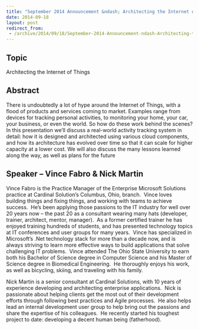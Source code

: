 ```yaml
---
title: "September 2014 Announcement &ndash; Architecting the Internet of Things"
date: 2014-09-18
layout: post
redirect_from:
 - /archive/2014/09/18/September-2014-Announcement-ndash-Architecting-the-Internet-of-Things.aspx/index.html
---
```


## Topic

Architecting the Internet of Things

## Abstract

There is undoubtedly a lot of hype around the Internet of Things, with a flood of products and services coming to market. Examples range from devices for tracking personal activities, to monitoring your home, your car, your business, or even the world. So how do these work behind the scenes? In this presentation we’ll discuss a real-world activity tracking system in detail: how it is designed and architected using various cloud components, and how its architecture has evolved over time so that it can scale for higher capacity at a lower cost. We will also discuss the many lessons learned along the way, as well as plans for the future

## Speaker – Vince Fabro &amp; Nick Martin

Vince Fabro is the Practice Manager of the Enterprise Microsoft Solutions practice at Cardinal Solution’s Columbus, Ohio, branch.  Vince loves building things and fixing things, and working with teams to achieve success.  He’s been applying those passions to the IT industry for well over 20 years now – the past 20 as a consultant wearing many hats (developer, trainer, architect, mentor, manager).  As a former certified trainer he has enjoyed training hundreds of students, and has presented technology topics at IT conferences and user groups for many years.  Vince has specialized in Microsoft’s .Net technology stack for more than a decade now, and is always striving to learn more effective ways to build applications that solve challenging IT problems.  Vince attended The Ohio State University to earn both his Bachelor of Science degree in Computer Science and his Master of Science degree in Biomedical Engineering.  He thoroughly enjoys his work, as well as bicycling, skiing, and traveling with his family.

Nick Martin is a senior consultant at Cardinal Solutions, with 10 years of experience developing and architecting enterprise applications.  Nick is passionate about helping clients get the most out of their development efforts through following best practices and Agile processes.  He also helps lead an internal development user group to help bring out the passions and share the expertise of his colleagues.  He recently started his toughest project to date: developing a decent human being (fatherhood).